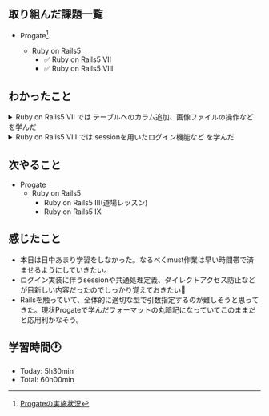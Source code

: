 ## 取り組んだ課題一覧
- Progate[^1].
  - Ruby on Rails5
    - ✅ Ruby on Rails5 VII
    - ✅ Ruby on Rails5 VIII

  [^1]: [Progateの実施状況](https://github.com/i-yktr/work/blob/main/01_Progate/plan.md)

## わかったこと
<details>
  <summary>Ruby on Rails5 VII では テーブルへのカラム追加、画像ファイルの操作など を学んだ</summary>

  - マイグレーションファイルの作成 ※Modelは作成しない
    ```shell-session
    $ rails g migration add_image_name_to_users
    ※ add_image_name_to_users がファイル名
    ※ ファイル名は処理と連動しないので任意の値でOK(但し分かりやすい名前にすること)
    ※ 作成されたファイル名にはprefixとして作成日時が付与される
    ```
    ※ カラム定義がソースのModel上にないので、ソース側のメンテ不要で便利では✨とふと思った
  - カラム追加する場合のマイグレーションファイルの書き方
    ```ruby
    class AddImageNameToUsers < ActiveRecord::Migration[5.0]
      # テーブルに変更を加えるために、changeメソッドを定義
      # `rails db:migrate`コマンドを使用するとこのchengeメソッドが実行される
      def change 
        # add_column テーブル名 カラム名 データ型
        add_column :users, :image_name, :string
      end
    end
    ```
  - ブラウザで画像表示
    ```erb
    <!-- 実際のファイルパスは /public/user_images/default_user.jpg -->
    <img src="<%= "/user_images/#{@user.image_name}" %>">
    ```
  - 画像選択ボタンの作成
    ```html
    <input name="image" type="file">
    ```
    ```erb
    <!-- 画像送信は特殊なため、form_tagに{multipart: true}を追加する必要あり -->
    <%= form_tag("...", {pultipart: true}) do %>
    ```
  - Rubyでファイル作成
    ```ruby
    File.write("public/sample.txt", "Hello World")
    # 引数は ファイルの場所、ファイルの中身
    ```
  - view → action の画像受け取り
    ```ruby
    def update
      if params[:image]
        image = params[:image]
        File.binwrite("public/user_images/#{@user.image_name}", image.read)  
      end
      # 引数は ファイルの場所 ファイルの中身(画像データ)
      # 画像は特殊なテキストファイルなので、File.write でなく File.binwrite を使用する
      # 画像のバイナリデータは画像ファイルの変数.readで取得できる
      # 画像の保存処理は、画像をリクエストパラメータとして受け取った時に実行する
    end
    ```
  
</details>

<details>
  <summary>Ruby on Rails5 VIII では sessionを用いたログイン機能など を学んだ</summary>

  - ログインとは
    ```
    サイトを操作しているユーザーが誰であるかが判別できる状態のことを指す
    ```
  - パスワード用のフォーム
    ```html
    <p>パスワード</p>
    <input type="password">
    <!-- こうすると入力内容が伏字になる -->
    ```
  - エラーメッセージの表示
    ```ruby
    def login
      # 今回のエラーメッセージはバリデーションとは別。なので自作する必要があり、その場合以下のようにする
      @error_message = "エラー内容"
    end
    ```
    ```erb
    <%= @error_message %>
    ```
  - 変数sessionの値設定
    ```ruby
    # - ページを移動してもユーザー情報を保持し続けるために、sessionという特殊な変数を用いる。
    # - sessionに代入された値は、ブラウザに保存される。
    # - sessionに値を代入すると、ブラウザはそれ以降のリクエストでsessionの値をRailsに送信する。

    # session[:キー名] = 値
    session[:user_id] = @user.id
    ```
    ```erb
    <!-- 画面側 -->
    <%= session[:user_id] %>
    ```
  - 変数sessionの値削除
    ```ruby
    # nilの代入でOK
    session[:user_id] = nil
    ```
  - ログイン/ログアウトのリクエストメソッドはpostにする
    ```
    - get：
            - データベースを変更しない場合
    - post：
            - データベースを変更する場合
            - sessionの値を変更する場合 ← 🆕
    ```
  - アクション側の共通の変数の定義
    (application.html.erbで参照する共通の変数の定義)
    ```ruby
    class PostController
      before_action # 全アクションで共通する処理
      def hoge1
      end
      def hoge2
      end
    end
    # before_actionの処理は各アクションの実行前に呼ばれる
    # 全アクションで共通する処理を1か所にまとめられる
    ```
  - 全てのコントローラで共通する処理
    ```ruby
    # ファイル名 application_controller.rb
    class AppricationController
      before_action :set_curretn_user

      def set_current_user
        @current_user = User.find_by(id: session[:user_id])
      end
      # e.g. home_controller → appkication_controllerのbefor_action → home_controllerのaction
      # ちなみに、application_controllerはデフォで存在してた
      # 多分コマンドでアプリ準備したときに合わせて作られたか(?)
    end
    ```
  - ダイレクトアクセスを防ぐ処理(アクセス制御)
    ```ruby
    def authenticate_user
      if @current_user == nil
        flash[:notice] = "ログインが必要です"
        redirect_to("/login")
    end
    # メソッド名「authenticate_user」は ユーザーを認証する の意味。
    ```
  - before_actionを特定のアクションでのみ実行する
    ```ruby
    class UsersController < ApplicationController
      before_action :authenticate_user, {only: [:edit, :update]}
      # authenticate_user を使える理由は、ApplicationControllerを継承しているから
    end
    ```
  - キャストのメソッド to_i
    ```ruby
    "1".to_i
    # 文字列型 → 数値型 の変換
    # 型違いで同値比較をすると必ずfalseになるので型も意識が必要
    # e.g. "1" == 1 → 型が違うのでfalse
    ```
</details>

## 次やること
- Progate
  - Ruby on Rails5
    - Ruby on Rails5 III(道場レッスン)
    - Ruby on Rails5 IX

## 感じたこと
- 本日は日中あまり学習をしなかった。なるべくmust作業は早い時間帯で済ませるようにしていきたい。
- ログイン実装に伴うsessionや共通処理定義、ダイレクトアクセス防止などが目新しい内容だったのでしっかり覚えておきたい📝
- Railsを触っていて、全体的に適切な型で引数指定するのが難しそうと思ってきた。現状Progateで学んだフォーマットの丸暗記になっていてこのままだと応用利かなそう。

## 学習時間🕐
- Today: 5h30min
- Total: 60h00min
